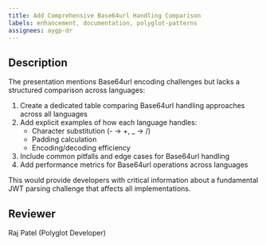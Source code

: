 ```yaml
---
title: Add Comprehensive Base64url Handling Comparison
labels: enhancement, documentation, polyglot-patterns
assignees: aygp-dr
---
```


## Description
The presentation mentions Base64url encoding challenges but lacks a structured comparison across languages:

1. Create a dedicated table comparing Base64url handling approaches across all languages
2. Add explicit examples of how each language handles:
   - Character substitution (- → +, _ → /)
   - Padding calculation
   - Encoding/decoding efficiency
3. Include common pitfalls and edge cases for Base64url handling
4. Add performance metrics for Base64url operations across languages

This would provide developers with critical information about a fundamental JWT parsing challenge that affects all implementations.

## Reviewer
Raj Patel (Polyglot Developer)